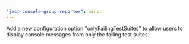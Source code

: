 ```yaml
---
"jest-console-group-reporter": minor
---
```


Add a new configuration option "onlyFailingTestSuites" to allow users to display console messages from only the failing test suites.
